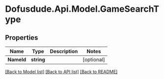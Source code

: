 # Dofusdude.Api.Model.GameSearchType

## Properties

Name | Type | Description | Notes
------------ | ------------- | ------------- | -------------
**NameId** | **string** |  | [optional] 

[[Back to Model list]](../README.md#documentation-for-models) [[Back to API list]](../README.md#documentation-for-api-endpoints) [[Back to README]](../README.md)

